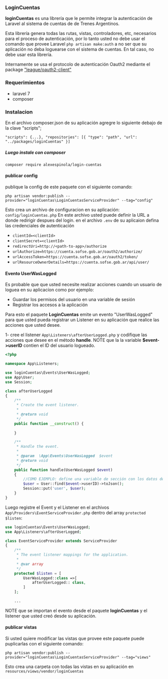 ### LoginCuentas
<b>loginCuentas</b> es una librería que le permite integrar la autenticación de Laravel al sistema de cuentas de de Trenes Argentinos.

Esta librería genera todas las rutas, vistas, controladores, etc, necesarios para el proceso de autenticación, por lo tanto usted no debe usar el comando que provee Laravel `php artisan make:auth` a no ser que su aplicación no deba loguearse con el sistema de cuentas. En tal caso, no debe usar esta librería.

Internamente se usa el protocolo de autenticación Oauth2 mediante el package ["league/oauth2-client"](https://packagist.org/packages/league/oauth2-client) 

### Requerimientos
- laravel 7
- composer 

### Instalacion
En el archivo composer.json de su aplicación agregre lo siguiente debajo de la clave "scripts";

` "scripts": {...},
  "repositories": [{
    "type": "path",
    "url": "../packages/loginCuentas"
  }]
` 

##### Luego instale con composer
`composer require alexespinola/login-cuentas`


#### publicar config
publique la config de este paquete con el siguiente comando:

`php artisan vendor:publish --provider="loginCuentas\LoginCuentasServiceProvider" --tag="config"`

Esto crea un archivo de configuracion en su aplicación: `config/loginCuentas.php`
En este archivo usted puede definir la URL a donde redirigir despues del login.
en el archivo  `.env` de su aplicaion defina las credenciales de autenticación 


- `clientId=<clientId>`
- `clientSecret=<clientId>` 
- `redirectUri=http://<path-to-app>/authorize`
- `urlAuthorize=https://cuenta.sofse.gob.ar/oauth2/authorize/`
- `urlAccessToken=https://cuenta.sofse.gob.ar/oauth2/token/`
- `urlResourceOwnerDetails=https://cuenta.sofse.gob.ar/api/user/`


#### Evento UserWasLogged 
Es probable que que usted necesite realizar acciones cuando un usuario de loguea en su aplicacíon como por ejemplo:
  - Guardar los permisos del usuario en una variable de sesión
  - Registrar los accesos a la aplicación

Para esto el paquete <b>LoginCuentas</b> emite un evento "UserWasLogged" para que usted pueda registrar un Listener en su aplicación que realice las acciones que usted desee.

1- cree el listener  `App\Listeners\afterUserLogged.php` y codifique las acciones que desee en el método <b>handle</b>. 
NOTE que la la variable <b>$event->userID</b> contien el ID del usuario logueado.

```php
<?php

namespace App\Listeners;

use loginCuentas\Events\UserWasLogged;
use App\User;
use Session;

class afterUserLogged
{
    /**
     * Create the event listener.
     *
     * @return void
     */
    public function __construct() {
      
    }

    /**
     * Handle the event.
     *
     * @param  \App\Events\UserWasLogged  $event
     * @return void
     */
    public function handle(UserWasLogged $event)
    {
        //COMO EJEMPLO: define una variable de sección con los datos del usuario
        $user = User::find($event->userID)->toJson();
        Session::put('user', $user);
    }
}
```

Luego registre el Event y el Listener en el archivos `App\Providers\EventServiceProvider.php` dentro del array `protected $listen`:

```php
use loginCuentas\Events\UserWasLogged;
use App\Listeners\afterUserLogged;

class EventServiceProvider extends ServiceProvider
{
    /**
     * The event listener mappings for the application.
     *
     * @var array
     */
    protected $listen = [
        UserWasLogged::class =>[
            afterUserLogged:: class,
        ]
    ];

    ...
```

NOTE que se importan el evento desde el paquete <b>loginCuentas</b> y el listener que usted creó desde su aplicación. 

#### publicar vistas
Si usted quiere modificar las vistas que provee este paquete puede puplicarlas con el siguiente comando: 

`php artisan vendor:publish --provider="loginCuentas\LoginCuentasServiceProvider" --tag="views"`

Esto crea una carpeta con todas las vistas en su aplicación en `resources/views/vendor/loginCuentas`

